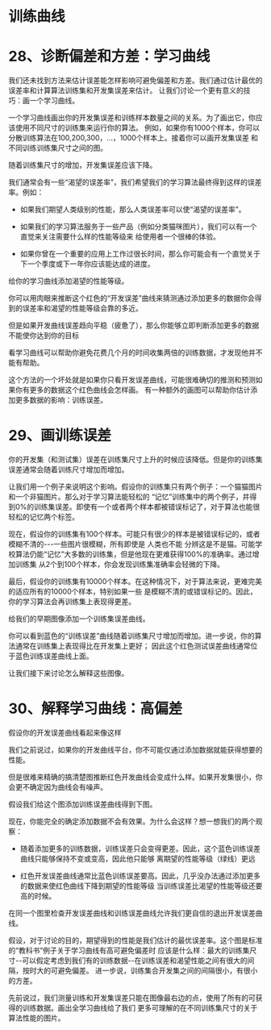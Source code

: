 # 训练曲线

# 28、诊断偏差和方差：学习曲线

我们还未找到方法来估计误差能怎样影响可避免偏差和方差。我们通过估计最优的误差率和计算算法训练集和开发集误差来估计。
让我们讨论一个更有意义的技巧：画一个学习曲线。

一个学习曲线画出你的开发集误差和训练样本数量之间的关系。为了画出它，你应该使用不同尺寸的训练集来运行你的算法。
例如，如果你有1000个样本，你可以分散训练算法在100,200,300，...，1000个样本上。接着你可以画开发集误差
和不同训练训练集尺寸之间的图。

随着训练集尺寸的增加，开发集误差应该下降。

我们通常会有一些“渴望的误差率”，我们希望我们的学习算法最终得到这样的误差率。例如：

- 如果我们期望人类级别的性能，那么人类误差率可以使“渴望的误差率”。

- 如果我们的学习算法服务于一些产品（例如分类猫咪图片），我们可以有一个直觉来关注需要什么样的性能等级来
给使用者一个很棒的体验。

- 如果你曾在一个重要的应用上工作过很长时间，那么你可能会有一个直觉关于下一个季度或下一年你应该能达成的进度。

给你的学习曲线添加渴望的性能等级。

你可以用肉眼来推断这个红色的“开发误差”曲线来猜测通过添加更多的数据你会得到的误差率和渴望的性能等级会靠的多近。

但是如果开发曲线误差趋向平稳（疲惫了），那么你能够立即判断添加更多的数据不能使你达到你的目标

看学习曲线可以帮助你避免花费几个月的时间收集两倍的训练数据，才发现他并不能有帮助。

这个方法的一个坏处就是如果你只看开发误差曲线，可能很难确切的推测和预测如果你有更多的数据这个红色曲线会怎样画。
有一种额外的画图可以帮助你估计添加更多数据的影响：训练误差。


# 29、画训练误差

你的开发集（和测试集）误差在训练集尺寸上升的时候应该降低。但是你的训练集误差通常会随着训练尺寸增加而增加。

让我们用一个例子来说明这个影响。假设你的训练集只有两个例子：一个猫猫图片和一个非猫图片。那么对于学习算法能轻松的
“记忆”训练集中的两个例子，并得到0%的训练集误差。即使有一个或者两个样本都被错误标记了，对于算法也能很轻松的记忆两个标签。

现在，假设你的训练集有100个样本。可能只有很少的样本是被错误标记的，或者模糊不清的---一些图片很模糊，所有即使是
人类也不能 分辨这是不是猫。可能学校算法仍能“记忆”大多数的训练集，但是他现在更难获得100%的准确率。通过增加训练集
从2个到100个样本，你会发现训练集准确率会轻微的下降。

最后，假设你的训练集有10000个样本。在这种情况下，对于算法来说，更难完美的适应所有的10000个样本，特别如果一些
是模糊不清的或错误标记的。因此，你的学习算法会再训练集上表现得更差。

给我们的早期图像添加一个训练集误差曲线。

你可以看到蓝色的“训练误差”曲线随着训练集尺寸增加而增加。进一步说，你的算法通常在训练集上表现得比在开发集上更好；
因此这个红色测试误差曲线通常位于蓝色训练误差曲线上面。

让我们接下来讨论怎么解释这些图像。


# 30、解释学习曲线：高偏差

假设你的开发误差曲线看起来像这样

我们之前说过，如果你的开发曲线平台，你不可能仅通过添加数据就能获得想要的性能。

但是很难来精确的搞清楚图推断红色开发曲线会变成什么样。如果开发集很小，你会更不确定因为曲线会有噪声。

假设我们给这个图添加训练误差曲线得到下图。

现在，你能完全的确定添加数据不会有效果。为什么会这样？想一想我们的两个观察：

- 随着添加更多的训练数据，训练误差只会变得更差。因此，这个蓝色训练误差曲线只能够保持不变或变高，因此他只能够
离期望的性能等级（绿线）更远

- 红色开发误差曲线通常比蓝色训练误差要高。因此，几乎没办法通过添加更多的数据来使红色曲线下降到期望的性能等级
当训练误差比渴望的性能等级还要高的时候。

在同一个图里检查开发误差曲线和训练误差曲线允许我们更自信的退出开发误差曲线。

假设，对于讨论的目的，期望得到的性能是我们估计的最优误差率。这个图是标准的“教科书”例子关于学习曲线有高可避免偏差时
应该是什么样：最大的训练集尺寸--可以假定考虑到我们有的训练数据--在训练误差和渴望性能之间有很大的间隔，按时大的可避免偏差。
进一步说，训练集合开发集之间的间隔很小，有很小的方差。

先前说过，我们测量训练和开发集误差只能在图像最右边的点，使用了所有的可获得的训练数据。画出全学习曲线给了我们
更多可理解的在不同训练集尺寸的关于算法性能的图片。
